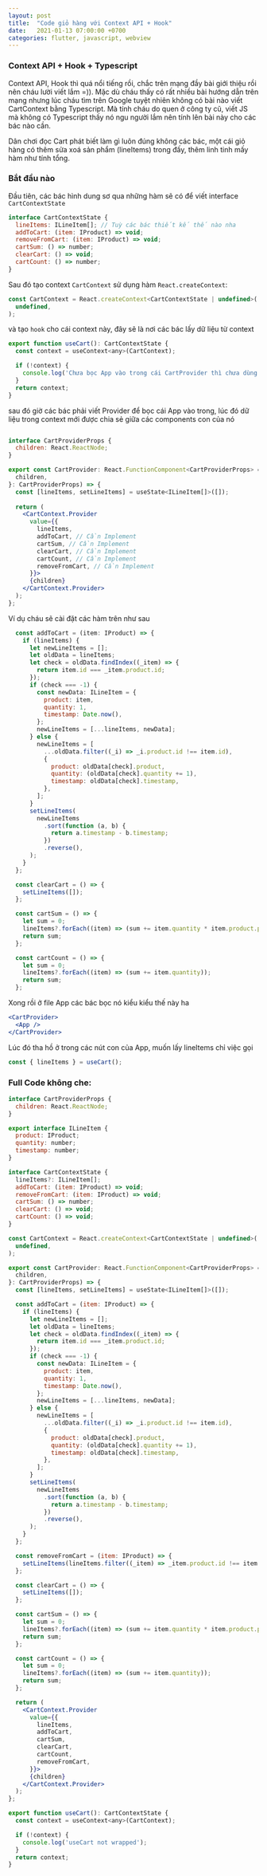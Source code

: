 ```yaml
---
layout: post
title:  "Code giỏ hàng với Context API + Hook"
date:   2021-01-13 07:00:00 +0700
categories: flutter, javascript, webview
---
```


### Context API + Hook + Typescript

Context API, Hook thì quá nổi tiếng rồi, chắc trên mạng đầy bài giới thiệu rồi nên cháu lười viết lắm =)). Mặc dù cháu thấy có rất nhiều bài hướng dẫn trên mạng nhưng lúc cháu tìm trên Google tuyệt nhiên không có bài nào viết CartContext bằng Typescript. Mà tính cháu do quen ở công ty cũ, viết JS mà không có Typescript thấy nó ngu người lắm nên tính lên bài này cho các bác nào cần.

Dân chơi đọc Cart phát biết làm gì luôn đúng không các bác, một cái giỏ hàng có thêm sửa xoá sản phẩm (lineItems) trong đấy, thêm linh tinh mấy hàm như tính tổng.

### Bắt đầu nào

Đầu tiên, các bác hình dung sơ qua những hàm sẽ có để viết interface `CartContextState`

```jsx
interface CartContextState {
  lineItems: ILineItem[]; // Tuỳ các bác thiết kế thế nào nha
  addToCart: (item: IProduct) => void;
  removeFromCart: (item: IProduct) => void;
  cartSum: () => number;
  clearCart: () => void;
  cartCount: () => number;
}
```

Sau đó tạo context `CartContext` sử dụng hàm `React.createContext`:

```jsx
const CartContext = React.createContext<CartContextState | undefined>(
  undefined,
);
```

và tạo `hook` cho cái context này, đây sẽ là nơi các bác lấy dữ liệu từ context

```jsx
export function useCart(): CartContextState {
  const context = useContext<any>(CartContext);

  if (!context) {
    console.log('Chưa bọc App vào trong cái CartProvider thì chưa dùng được nha..');
  }
  return context;
}
```

sau đó giờ các bác phải viết Provider để bọc cái App vào trong, lúc đó dữ liệu trong context mới được chia sẻ giữa các components con của nó

```jsx

interface CartProviderProps {
  children: React.ReactNode;
}

export const CartProvider: React.FunctionComponent<CartProviderProps> = ({
  children,
}: CartProviderProps) => {
  const [lineItems, setLineItems] = useState<ILineItem[]>([]);
  
  return (
    <CartContext.Provider
      value={{
        lineItems,
        addToCart, // Cần Implement
        cartSum, // Cần Implement
        clearCart, // Cần Implement
        cartCount, // Cần Implement
        removeFromCart, // Cần Implement
      }}>
      {children}
    </CartContext.Provider>
  );
};

```

Ví dụ cháu sẽ cài đặt các hàm trên như sau

```jsx
  const addToCart = (item: IProduct) => {
    if (lineItems) {
      let newLineItems = [];
      let oldData = lineItems;
      let check = oldData.findIndex((_item) => {
        return item.id === _item.product.id;
      });
      if (check === -1) {
        const newData: ILineItem = {
          product: item,
          quantity: 1,
          timestamp: Date.now(),
        };
        newLineItems = [...lineItems, newData];
      } else {
        newLineItems = [
          ...oldData.filter((_i) => _i.product.id !== item.id),
          {
            product: oldData[check].product,
            quantity: (oldData[check].quantity += 1),
            timestamp: oldData[check].timestamp,
          },
        ];
      }
      setLineItems(
        newLineItems
          .sort(function (a, b) {
            return a.timestamp - b.timestamp;
          })
          .reverse(),
      );
    }
  };

  const clearCart = () => {
    setLineItems([]);
  };

  const cartSum = () => {
    let sum = 0;
    lineItems?.forEach((item) => (sum += item.quantity * item.product.price));
    return sum;
  };

  const cartCount = () => {
    let sum = 0;
    lineItems?.forEach((item) => (sum += item.quantity));
    return sum;
  };
```

Xong rồi ở file App các bác bọc nó kiểu kiểu thế này ha

```jsx
<CartProvider>
  <App />
</CartProvider>
```

Lúc đó tha hồ ở trong các nút con của App, muốn lấy lineItems chỉ việc gọi

```jsx
const { lineItems } = useCart();
```

### Full Code không che:

```jsx
interface CartProviderProps {
  children: React.ReactNode;
}

export interface ILineItem {
  product: IProduct;
  quantity: number;
  timestamp: number;
}

interface CartContextState {
  lineItems?: ILineItem[];
  addToCart: (item: IProduct) => void;
  removeFromCart: (item: IProduct) => void;
  cartSum: () => number;
  clearCart: () => void;
  cartCount: () => void;
}

const CartContext = React.createContext<CartContextState | undefined>(
  undefined,
);

export const CartProvider: React.FunctionComponent<CartProviderProps> = ({
  children,
}: CartProviderProps) => {
  const [lineItems, setLineItems] = useState<ILineItem[]>([]);

  const addToCart = (item: IProduct) => {
    if (lineItems) {
      let newLineItems = [];
      let oldData = lineItems;
      let check = oldData.findIndex((_item) => {
        return item.id === _item.product.id;
      });
      if (check === -1) {
        const newData: ILineItem = {
          product: item,
          quantity: 1,
          timestamp: Date.now(),
        };
        newLineItems = [...lineItems, newData];
      } else {
        newLineItems = [
          ...oldData.filter((_i) => _i.product.id !== item.id),
          {
            product: oldData[check].product,
            quantity: (oldData[check].quantity += 1),
            timestamp: oldData[check].timestamp,
          },
        ];
      }
      setLineItems(
        newLineItems
          .sort(function (a, b) {
            return a.timestamp - b.timestamp;
          })
          .reverse(),
      );
    }
  };

  const removeFromCart = (item: IProduct) => {
    setLineItems(lineItems.filter((_item) => _item.product.id !== item.id));
  };

  const clearCart = () => {
    setLineItems([]);
  };

  const cartSum = () => {
    let sum = 0;
    lineItems?.forEach((item) => (sum += item.quantity * item.product.price));
    return sum;
  };

  const cartCount = () => {
    let sum = 0;
    lineItems?.forEach((item) => (sum += item.quantity));
    return sum;
  };

  return (
    <CartContext.Provider
      value={{
        lineItems,
        addToCart,
        cartSum,
        clearCart,
        cartCount,
        removeFromCart,
      }}>
      {children}
    </CartContext.Provider>
  );
};

export function useCart(): CartContextState {
  const context = useContext<any>(CartContext);

  if (!context) {
    console.log('useCart not wrapped');
  }
  return context;
}
```